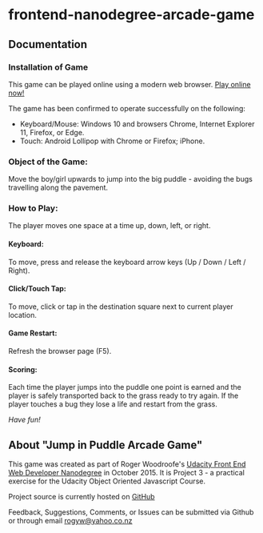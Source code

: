frontend-nanodegree-arcade-game
===============================

Documentation
-------------

### Installation of Game
This game can be played online using a modern web browser.
[Play online now!](http://rogyw.github.io/frontend-nanodegree-arcade-game/)

The game has been confirmed to operate successfully on the following:
 - Keyboard/Mouse: Windows 10 and browsers Chrome, Internet Explorer 11, Firefox, or Edge.
 - Touch: Android Lollipop with Chrome or Firefox; iPhone.

### Object of the Game:
Move the boy/girl upwards to jump into the big puddle - avoiding the bugs travelling along the pavement.

### How to Play:
The player moves one space at a time up, down, left, or right.
#### Keyboard:
To move, press and release the keyboard arrow keys (Up / Down / Left / Right).
#### Click/Touch Tap:
To move, click or tap in the destination square next to current player location.
#### Game Restart:
Refresh the browser page (F5).
#### Scoring:
Each time the player jumps into the puddle one point is earned and the player is safely transported back to the grass ready to try again. If the player touches a bug they lose a life and restart from the grass.

_Have fun!_


About "Jump in Puddle Arcade Game"
-----------------------------------
This game was created as part of Roger Woodroofe's [Udacity Front End Web Developer Nanodegree](https://www.udacity.com/course/front-end-web-developer-nanodegree--nd001) in October 2015. It is Project 3 - a practical exercise for the Udacity Object Oriented Javascript Course.

Project source is currently hosted on [GitHub](http://rogyw.github.com/frontend-nanodegree-arcade-game/)

Feedback, Suggestions, Comments, or Issues can be submitted via Github or through email rogyw@yahoo.co.nz

